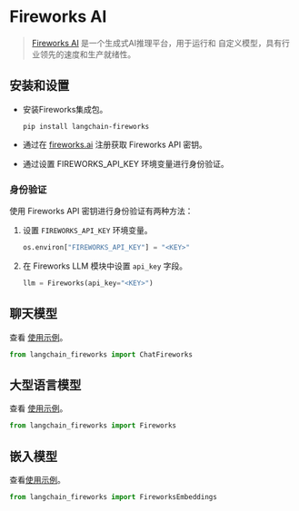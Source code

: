 # Fireworks AI

>[Fireworks AI](https://fireworks.ai) 是一个生成式AI推理平台，用于运行和
> 自定义模型，具有行业领先的速度和生产就绪性。



## 安装和设置

- 安装Fireworks集成包。

  ```
  pip install langchain-fireworks
  ```

- 通过在 [fireworks.ai](https://fireworks.ai) 注册获取 Fireworks API 密钥。
- 通过设置 FIREWORKS_API_KEY 环境变量进行身份验证。

### 身份验证

使用 Fireworks API 密钥进行身份验证有两种方法：

1. 设置 `FIREWORKS_API_KEY` 环境变量。

    ```python
    os.environ["FIREWORKS_API_KEY"] = "<KEY>"
    ```

2. 在 Fireworks LLM 模块中设置 `api_key` 字段。

    ```python
    llm = Fireworks(api_key="<KEY>")
    ```
## 聊天模型

查看 [使用示例](/docs/integrations/chat/fireworks)。

```python
from langchain_fireworks import ChatFireworks
```

## 大型语言模型

查看 [使用示例](/docs/integrations/llms/fireworks)。

```python
from langchain_fireworks import Fireworks 
```

## 嵌入模型

查看[使用示例](/docs/integrations/text_embedding/fireworks)。

```python
from langchain_fireworks import FireworksEmbeddings 
```
